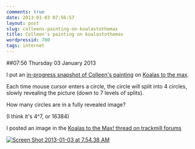 ```yaml
---
comments: true
date: 2013-01-03 07:56:57
layout: post
slug: colleens-painting-on-koalastothemax
title: Colleen's painting on koalastothemax
wordpressid: 700
tags: internet
---
```


##07:56 Thursday 03 January 2013

I put an [in-progress snapshot of Colleen's painting](http://www.koalastothemax.com/?aHR0cDovL3RodW5kZXJyYWJiaXQuc211Z211Zy5jb20vQXJ0L0JlYW5zL2ktNXpnRk12Uy8wL08vY2VsbGllLTAxNDYuanBn) on [Koalas to the max](http://www.koalastothemax.com/).

Each time mouse cursor enters a circle, the circle will split into 4 circles, slowly revealing the picture (down to 7 levels of splits).

How many circles are in a fully revealed image?

(I think it's 4^7, or 16384)

I posted an image in the [Koalas to the Max! thread on trackmill forums](http://trackmill.com/forums/showthread.php?p=342487#post342487)

[![Screen Shot 2013-01-03 at 7.54.38 AM](http://robnugen.com/blog/wp-content/uploads/2013/01/Screen-Shot-2013-01-03-at-7.54.38-AM.png)](http://robnugen.com/blog/2013/01/03/colleens-painting-on-koalastothemax/screen-shot-2013-01-03-at-7-54-38-am/)
